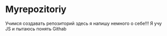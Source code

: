 # Myrepozitoriy
Учимся создавать репозиторий
здесь  я  напишу немного о себе!!! Я учу JS  и пытаюсь понять Githab
